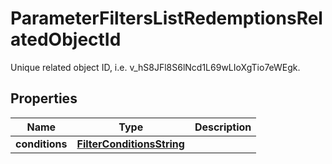 

# ParameterFiltersListRedemptionsRelatedObjectId

Unique related object ID, i.e. v_hS8JFl8S6lNcd1L69wLIoXgTio7eWEgk.

## Properties

| Name | Type | Description |
|------------ | ------------- | ------------- |
|**conditions** | [**FilterConditionsString**](FilterConditionsString.md) |  |



